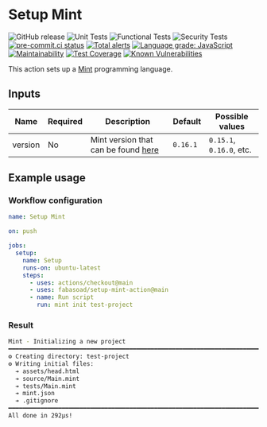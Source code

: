 # Setup Mint

![GitHub release](https://img.shields.io/github/v/release/fabasoad/setup-mint-action?include_prereleases)
![Unit Tests](https://github.com/fabasoad/setup-mint-action/workflows/Unit%20Tests/badge.svg)
![Functional Tests](https://github.com/fabasoad/setup-mint-action/workflows/Functional%20Tests/badge.svg)
![Security Tests](https://github.com/fabasoad/setup-mint-action/workflows/Security%20Tests/badge.svg)
[![pre-commit.ci status](https://results.pre-commit.ci/badge/github/fabasoad/setup-mint-action/main.svg)](https://results.pre-commit.ci/latest/github/fabasoad/setup-mint-action/main)
[![Total alerts](https://img.shields.io/lgtm/alerts/g/fabasoad/setup-mint-action.svg?logo=lgtm&logoWidth=18)](https://lgtm.com/projects/g/fabasoad/setup-mint-action/alerts/)
[![Language grade: JavaScript](https://img.shields.io/lgtm/grade/javascript/g/fabasoad/setup-mint-action.svg?logo=lgtm&logoWidth=18)](https://lgtm.com/projects/g/fabasoad/setup-mint-action/context:javascript)
[![Maintainability](https://api.codeclimate.com/v1/badges/e259e98506d3691ab916/maintainability)](https://codeclimate.com/github/fabasoad/setup-mint-action/maintainability)
[![Test Coverage](https://api.codeclimate.com/v1/badges/e259e98506d3691ab916/test_coverage)](https://codeclimate.com/github/fabasoad/setup-mint-action/test_coverage)
[![Known Vulnerabilities](https://snyk.io/test/github/fabasoad/setup-mint-action/badge.svg)](https://snyk.io/test/github/fabasoad/setup-mint-action)

This action sets up a [Mint](https://www.mint-lang.com/) programming language.

## Inputs

<!-- markdownlint-disable MD013 -->
| Name    | Required | Description                                                                       | Default  | Possible values          |
|---------|----------|-----------------------------------------------------------------------------------|----------|--------------------------|
| version | No       | Mint version that can be found [here](https://github.com/mint-lang/mint/releases) | `0.16.1` | `0.15.1`, `0.16.0`, etc. |
<!-- markdownlint-enable MD013 -->

## Example usage

### Workflow configuration

```yaml
name: Setup Mint

on: push

jobs:
  setup:
    name: Setup
    runs-on: ubuntu-latest
    steps:
      - uses: actions/checkout@main
      - uses: fabasoad/setup-mint-action@main
      - name: Run script
        run: mint init test-project
```

### Result

```bash
Mint - Initializing a new project
━━━━━━━━━━━━━━━━━━━━━━━━━━━━━━━━━━━━━━━━━━━━━━━━━━━━━━━━━━━━━━━━━━━━━━━━━━━━━━━━
⚙ Creating directory: test-project
⚙ Writing initial files:
  ➔ assets/head.html
  ➔ source/Main.mint
  ➔ tests/Main.mint
  ➔ mint.json
  ➔ .gitignore
━━━━━━━━━━━━━━━━━━━━━━━━━━━━━━━━━━━━━━━━━━━━━━━━━━━━━━━━━━━━━━━━━━━━━━━━━━━━━━━━
All done in 292μs!
```
